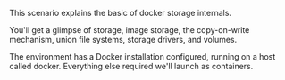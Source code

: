 This scenario explains the basic of docker storage internals.

You'll get a glimpse of storage, image storage, the copy-on-write mechanism, union file systems, storage drivers, and volumes.

The environment has a Docker installation configured, running on a host called docker. Everything else required we'll launch as containers.